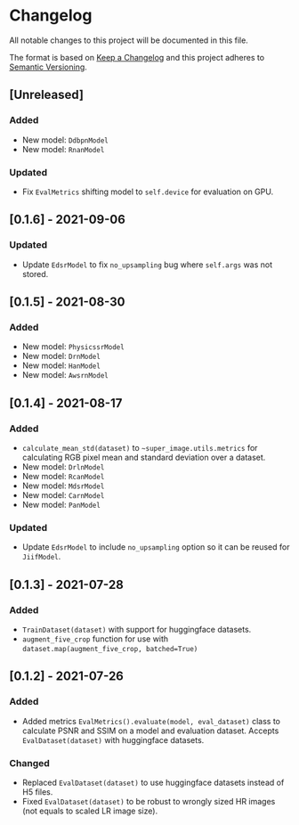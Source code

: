 # Changelog
All notable changes to this project will be documented in this file.

The format is based on [Keep a Changelog](http://keepachangelog.com/en/1.0.0/)
and this project adheres to [Semantic Versioning](http://semver.org/spec/v2.0.0.html).

## [Unreleased]
### Added
- New model: `DdbpnModel`
- New model: `RnanModel`

### Updated
- Fix `EvalMetrics` shifting model to `self.device` for evaluation on GPU.

## [0.1.6] - 2021-09-06
### Updated
- Update `EdsrModel` to fix `no_upsampling` bug where `self.args` was not stored.

## [0.1.5] - 2021-08-30
### Added
- New model: `PhysicssrModel`
- New model: `DrnModel`
- New model: `HanModel`
- New model: `AwsrnModel`

## [0.1.4] - 2021-08-17
### Added
- `calculate_mean_std(dataset)` to `~super_image.utils.metrics` for calculating RGB pixel mean and standard deviation over a dataset.
- New model: `DrlnModel`
- New model: `RcanModel`
- New model: `MdsrModel`
- New model: `CarnModel`
- New model: `PanModel`

### Updated
- Update `EdsrModel` to include `no_upsampling` option so it can be reused for `JiifModel`.

## [0.1.3] - 2021-07-28
### Added
- `TrainDataset(dataset)` with support for huggingface datasets.
- `augment_five_crop` function for use with `dataset.map(augment_five_crop, batched=True)`

## [0.1.2] - 2021-07-26
### Added
- Added metrics `EvalMetrics().evaluate(model, eval_dataset)` class to calculate PSNR and SSIM on a model and 
  evaluation dataset. Accepts `EvalDataset(dataset)` with huggingface datasets.

### Changed
- Replaced `EvalDataset(dataset)` to use huggingface datasets instead of H5 files.
- Fixed `EvalDataset(dataset)` to be robust to wrongly sized HR images (not equals to scaled LR image size).

